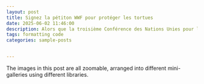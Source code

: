 ```yaml
---
layout: post
title: Signez la pétiton WWF pour protéger les tortues
date: 2025-06-02 11:46:00
description: Alors que la troisième Conférence des Nations Unies pour l'Océan débutera à Nice dans quelques jours, le WWF a hier publié une pétition appelant à protéger les tortues marines.
tags: formatting code
categories: sample-posts


---
```


The images in this post are all zoomable, arranged into different mini-galleries using different libraries.

